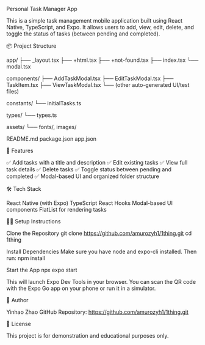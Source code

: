 Personal Task Manager App

This is a simple task management mobile application built using React Native, TypeScript, and Expo.
It allows users to add, view, edit, delete, and toggle the status of tasks (between pending and completed).

📦 Project Structure

app/
├── _layout.tsx
├── +html.tsx
├── +not-found.tsx
├── index.tsx
└── modal.tsx

components/
├── AddTaskModal.tsx
├── EditTaskModal.tsx
├── TaskItem.tsx
├── ViewTaskModal.tsx
└── (other auto-generated UI/test files)

constants/
└── initialTasks.ts

types/
└── types.ts

assets/
└── fonts/, images/

README.md
package.json
app.json

🚀 Features

✅ Add tasks with a title and description
✅ Edit existing tasks
✅ View full task details
✅ Delete tasks
✅ Toggle status between pending and completed
✅ Modal-based UI and organized folder structure

🛠 Tech Stack

React Native (with Expo)
TypeScript
React Hooks
Modal-based UI components
FlatList for rendering tasks

🧑‍💻 Setup Instructions

Clone the Repository
git clone https://github.com/amurozyh1/1thing.git
cd 1thing

Install Dependencies
Make sure you have node and expo-cli installed. Then run:
npm install

Start the App
npx expo start

This will launch Expo Dev Tools in your browser.
You can scan the QR code with the Expo Go app on your phone or run it in a simulator.

👤 Author

Yinhao Zhao
GitHub Repository: https://github.com/amurozyh1/1thing.git

📄 License

This project is for demonstration and educational purposes only.